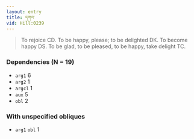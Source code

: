 ```yaml
---
layout: entry
title: དགའ་
vid: Hill:0239
---
```

> To rejoice CD. To be happy, please; to be delighted DK. To become happy DS. To be glad, to be pleased, to be happy, take delight TC.
### Dependencies (N = 19)
* `arg1` 6
* `arg2` 1
* `argcl` 1
* `aux` 5
* `obl` 2


### With unspecified obliques
* `arg1` `obl` 1
